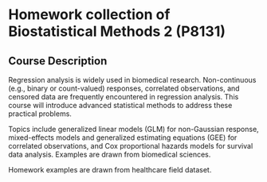 # Homework collection of Biostatistical Methods 2 (P8131)

## Course Description
Regression analysis is widely used in biomedical research. Non-continuous (e.g., binary or count-valued) responses, correlated observations, and censored data are frequently encountered in regression analysis. This course will introduce advanced statistical methods to address these practical problems. 

Topics include generalized linear models (GLM) for non-Gaussian response, mixed-effects models and generalized estimating equations (GEE) for correlated observations, and Cox proportional hazards models for survival data analysis. Examples are drawn from biomedical sciences.

Homework examples are drawn from healthcare field dataset. 
